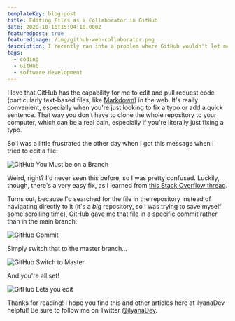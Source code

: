 ```yaml
---
templateKey: blog-post
title: Editing Files as a Collaborator in GitHub
date: 2020-10-16T15:04:10.000Z
featuredpost: true
featuredimage: /img/github-web-collaborator.png
description: I recently ran into a problem where GitHub wouldn't let me edit and pull request markdown files in the web in a repository I am a collaborator on. Instead, it just gave me the message "You must be on a branch to make or propose changes to this file."
tags:
  - coding
  - GitHub
  - software development
---
```


I love that GitHub has the capability for me to edit and pull request code (particularly text-based files, like [Markdown](https://ilyana.dev/blog/2020-06-14-using-markdown-blogs/)) in the web. It's really convenient, especially when you're just looking to fix a typo or add a quick sentence. That way you don't have to clone the whole repository to your computer, which can be a real pain, especially if you're literally just fixing a typo.

So I was a little frustrated the other day when I got this message when I tried to edit a file:

![GitHub You Must be on a Branch](/img/github-youmustbeonabranch.png "You must be on a branch to make or propose changes to this file")

Weird, right? I'd never seen this before, so I was pretty confused. Luckily, though, there's a very easy fix, as I learned from [this Stack Overflow thread](https://stackoverflow.com/questions/55299930/editing-files-as-a-collaborator-on-github).

Turns out, because I'd searched for the file in the repository instead of navigating directly to it (it's a *big* repository, so I was trying to save myself some scrolling time), GitHub gave me that file in a specific commit rather than in the main branch:

![GitHub Commit](/img/github-inacommit.png "GitHub Commit")

Simply switch that to the master branch...

![GitHub Switch to Master](/img/github-switchtomaster.png "GitHub Switch to Master")

And you're all set!

![GitHub Lets you edit](/img/github-youcanedit.png "GitHub lets you edit")

Thanks for reading! I hope you find this and other articles here at ilyanaDev helpful! Be sure to follow me on Twitter [@ilyanaDev](https://twitter.com/ilyanaDev).
